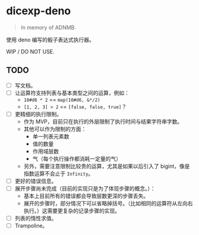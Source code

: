 # dicexp-deno

> In memory of ADNMB.

使用 deno 编写的骰子表达式执行器。

WIP / DO NOT USE.

## TODO

- [ ] 写文档。
- [ ] 让运算符支持列表与基本类型之间的运算，例如：
  - `10#d6 * 2` == `map(10#d6, &*/2)`
  - `[1, 2, 3] > 2` == `[false, false, true]`？
- [ ] 更精细的执行限制。
  - 作为 MVP，目前只在执行的外层限制了执行时间与结果字符串字数。
  - 其他可以作为限制的方面：
    - 单一列表元素数
    - 值的数量
    - 作用域层数
    - 气（每个执行操作都消耗一定量的气）
  - 另外，需要注意限制比较贵的运算，尤其是如果以后引入了
    bigint，像是指数运算不会止于 `Infinity`。
- [ ] 更好的错误信息。
- [ ] 展开步骤尚未完成（目前的实现只是为了体现步骤的概念。）：
  - 基本上目前所有的错误都会导致层数更深的步骤丢失。
  - 展开的步骤时，部分情况下可以省略掉括号。（比如相同的运算符从左向右执行。）这需要更复杂的记录步骤的实现。
- [ ] 列表的惰性求值。
- [ ] Trampoline。
